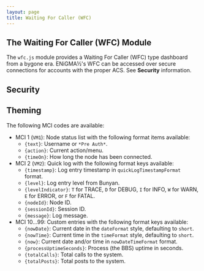 ```yaml
---
layout: page
title: Waiting For Caller (WFC)
---
```

## The Waiting For Caller (WFC) Module
The `wfc.js` module provides a Waiting For Caller (WFC) type dashboard from a bygone era. ENiGMA½'s WFC can be accessed over secure connections for accounts with the proper ACS. See **Security** information.

## Security

## Theming
The following MCI codes are available:
* MCI 1 (`VM1`): Node status list with the following format items available:
    * `{text}`: Username or `*Pre Auth*`.
    * `{action}`: Current action/menu.
    * `{timeOn}`: How long the node has been connected.
* MCI 2 (`VM2`): Quick log with the following format keys available:
    * `{timestamp}`: Log entry timestamp in `quickLogTimestampFormat` format.
    * `{level}`: Log entry level from Bunyan.
    * `{levelIndicator}`: `T` for TRACE, `D` for DEBUG, `I` for INFO, `W` for WARN, `E` for ERROR, or `F` for FATAL.
    * `{nodeId}`: Node ID.
    * `{sessionId}`: Session ID.
    * `{message}`: Log message.
* MCI 10...99: Custom entries with the following format keys available:
    * `{nowDate}`: Current date in the `dateFormat` style, defaulting to `short`.
    * `{nowTime}`: Current time in the `timeFormat` style, defaulting to `short`.
    * `{now}`: Current date and/or time in `nowDateTimeFormat` format.
    * `{processUptimeSeconds}`: Process (the BBS) uptime in seconds.
    * `{totalCalls}`: Total calls to the system.
    * `{totalPosts}`: Total posts to the system.